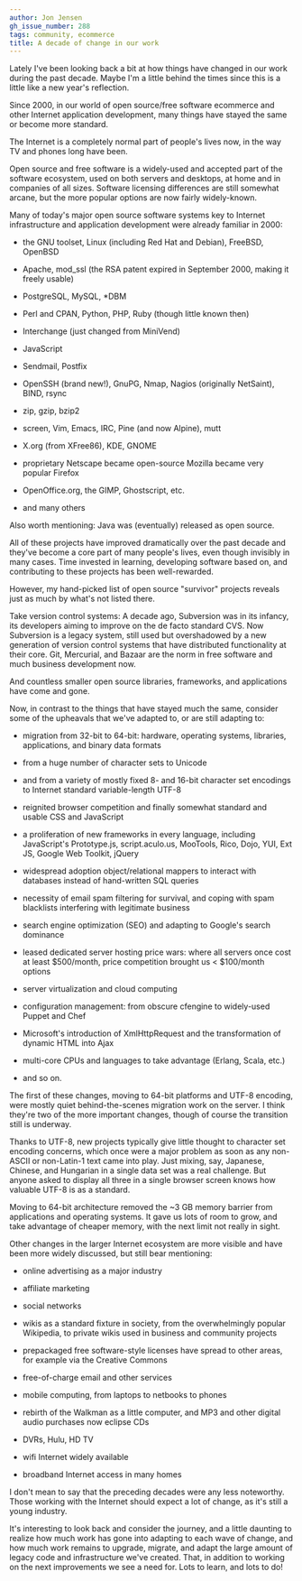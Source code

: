 ```yaml
---
author: Jon Jensen
gh_issue_number: 288
tags: community, ecommerce
title: A decade of change in our work
---
```




Lately I've been looking back a bit at how things have changed in our work during the past decade. Maybe I'm a little behind the times since this is a little like a new year's reflection.

Since 2000, in our world of open source/free software ecommerce and other Internet application development, many things have stayed the same or become more standard.

The Internet is a completely normal part of people's lives now, in the way TV and phones long have been.

Open source and free software is a widely-used and accepted part of the software ecosystem, used on both servers and desktops, at home and in companies of all sizes. Software licensing differences are still somewhat arcane, but the more popular options are now fairly widely-known.

Many of today's major open source software systems key to Internet infrastructure and application development were already familiar in 2000:

- the GNU toolset, Linux (including Red Hat and Debian), FreeBSD, OpenBSD

- Apache, mod_ssl (the RSA patent expired in September 2000, making it freely usable)

- PostgreSQL, MySQL, *DBM

- Perl and CPAN, Python, PHP, Ruby (though little known then)

- Interchange (just changed from MiniVend)

- JavaScript

- Sendmail, Postfix

- OpenSSH (brand new!), GnuPG, Nmap, Nagios (originally NetSaint), BIND, rsync

- zip, gzip, bzip2

- screen, Vim, Emacs, IRC, Pine (and now Alpine), mutt

- X.org (from XFree86), KDE, GNOME

- proprietary Netscape became open-source Mozilla became very popular Firefox

- OpenOffice.org, the GIMP, Ghostscript, etc.

- and many others

Also worth mentioning: Java was (eventually) released as open source.

All of these projects have improved dramatically over the past decade and they've become a core part of many people's lives, even though invisibly in many cases. Time invested in learning, developing software based on, and contributing to these projects has been well-rewarded.

However, my hand-picked list of open source "survivor" projects reveals just as much by what's not listed there.

Take version control systems: A decade ago, Subversion was in its infancy, its developers aiming to improve on the de facto standard CVS. Now Subversion is a legacy system, still used but overshadowed by a new generation of version control systems that have distributed functionality at their core. Git, Mercurial, and Bazaar are the norm in free software and much business development now.

And countless smaller open source libraries, frameworks, and applications have come and gone.

Now, in contrast to the things that have stayed much the same, consider some of the upheavals that we've adapted to, or are still adapting to:

- migration from 32-bit to 64-bit: hardware, operating systems, libraries, applications, and binary data formats

- from a huge number of character sets to Unicode

- and from a variety of mostly fixed 8- and 16-bit character set encodings to Internet standard variable-length UTF-8

- reignited browser competition and finally somewhat standard and usable CSS and JavaScript

- a proliferation of new frameworks in every language, including JavaScript's Prototype.js, script.aculo.us, MooTools, Rico, Dojo, YUI, Ext JS, Google Web Toolkit, jQuery

- widespread adoption object/relational mappers to interact with databases instead of hand-written SQL queries

- necessity of email spam filtering for survival, and coping with spam blacklists interfering with legitimate business

- search engine optimization (SEO) and adapting to Google's search dominance

- leased dedicated server hosting price wars: where all servers once cost at least $500/month, price competition brought us < $100/month options

- server virtualization and cloud computing

- configuration management: from obscure cfengine to widely-used Puppet and Chef

- Microsoft's introduction of XmlHttpRequest and the transformation of dynamic HTML into Ajax

- multi-core CPUs and languages to take advantage (Erlang, Scala, etc.)

- and so on.

The first of these changes, moving to 64-bit platforms and UTF-8 encoding, were mostly quiet behind-the-scenes migration work on the server. I think they're two of the more important changes, though of course the transition still is underway.

Thanks to UTF-8, new projects typically give little thought to character set encoding concerns, which once were a major problem as soon as any non-ASCII or non-Latin-1 text came into play. Just mixing, say, Japanese, Chinese, and Hungarian in a single data set was a real challenge. But anyone asked to display all three in a single browser screen knows how valuable UTF-8 is as a standard.

Moving to 64-bit architecture removed the ~3 GB memory barrier from applications and operating systems. It gave us lots of room to grow, and take advantage of cheaper memory, with the next limit not really in sight.

Other changes in the larger Internet ecosystem are more visible and have been more widely discussed, but still bear mentioning:

- online advertising as a major industry

- affiliate marketing

- social networks

- wikis as a standard fixture in society, from the overwhelmingly popular Wikipedia, to private wikis used in business and community projects

- prepackaged free software-style licenses have spread to other areas, for example via the Creative Commons

- free-of-charge email and other services

- mobile computing, from laptops to netbooks to phones

- rebirth of the Walkman as a little computer, and MP3 and other digital audio purchases now eclipse CDs

- DVRs, Hulu, HD TV

- wifi Internet widely available

- broadband Internet access in many homes

I don't mean to say that the preceding decades were any less noteworthy. Those working with the Internet should expect a lot of change, as it's still a young industry.

It's interesting to look back and consider the journey, and a little daunting to realize how much work has gone into adapting to each wave of change, and how much work remains to upgrade, migrate, and adapt the large amount of legacy code and infrastructure we've created. That, in addition to working on the next improvements we see a need for. Lots to learn, and lots to do!


